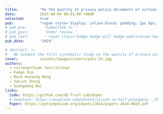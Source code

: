 ```yaml
---
title:          "On the quality of privacy policy documents of virtual personal assistant applications"
date:           2023-08-04 00:01:00 +0800
selected:       true
pub:            "<span style='display: inline-block; padding: 2px 6px; font-size: 12px; font-weight: bold; color: white; background-color: #4CAF50; border-radius: 4px;'>CCF-C</span> <span style='display: inline-block; padding: 2px 6px; font-size: 12px; font-weight: bold; color: white; background-color: #4CAF50; border-radius: 4px;'>CORE-A</span> <strong><em>PETS'24:The 24th Privacy Enhancing Technologies Symposium</em></strong>"
# pub_pre:        "Submitted to "
# pub_post:       'Under review.'
# pub_last:       ' <span class="badge badge-pill badge-publication badge-success">Spotlight</span>'
pub_date:       "2024"

# abstract: >-
#   We conduct the first systematic study on the quality of privacy policies in the VPA app domain. Based on our review of literature and documents from standard working groups, we identify four metrics that enable the quality of the privacy policy to become measurable, including timeliness, availability, completeness and readability. We then develop QuPer, which extracts the meta features (e.g., update history) and linguistic features (e.g., sentence semantics) from privacy policies, and assesses their quality. Our analysis reveals that the status of the quality of privacy policies in the VPA app domain is concerning.
cover:          /assets/images/covers/pets'24.jpg
authors:
  - <strong>Chuan Yan</strong>
  - Fuman Xie
  - Mark Huasong Meng
  - Yanjun Zhang
  - Guangdong Bai
links:
  Code: https://github.com/UQ-Trust-Lab/Quper
  # Unsplash: https://unsplash.com/photos/sliced-in-half-pineapple--_PLJZmHZzk
  Paper: https://petsymposium.org/popets/2024/popets-2024-0028.pdf
---
```

